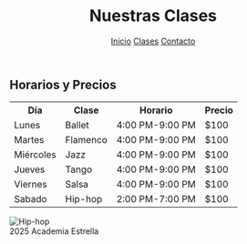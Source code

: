 <html lang="es">
<head>
  <meta charset="UTF-8">
  <link rel="stylesheet" href="css/estilos.css">
</head>
<body>
  <header>
    <h1>Nuestras Clases</h1>
    <nav>
      <a href="https://nevarez007.github.io/Danza/index.html">Inicio</a>
      <a href="https://nevarez007.github.io/clase/">Clases</a>
      <a href="https://nevarez007.github.io/contacto/">Contacto</a>
    </nav>
  </header>

  <main>
    <h2>Horarios y Precios</h2>
    <table>
      <tr><th>Día</th><th>Clase</th><th>Horario</th><th>Precio</th></tr>
      <tr><td>Lunes</td><td>Ballet</td><td>4:00 PM-9:00 PM</td><td>$100</td></tr>
      <tr><td>Martes</td><td>Flamenco</td><td>4:00 PM-9:00 PM</td><td>$100</td></tr>
      <tr><td>Miércoles</td><td>Jazz</td><td>4:00 PM-9:00 PM</td><td>$100</td></tr>
      <tr><td>Jueves</td><td>Tango</td><td>4:00 PM-9:00 PM</td><td>$100</td></tr>
      <tr><td>Viernes</td><td>Salsa</td><td>4:00 PM-9:00 PM</td><td>$100</td></tr>
      <tr><td>Sabado</td><td>Hip-hop</td><td>2:00 PM-7:00 PM</td><td>$100</td></tr>
    </table>
  </main>

  <img src="https://historiasdeladanza.com/wp-content/uploads/2023/07/hip-hop-1-102x190.jpg" alt="Hip-hop">

 
  <footer>
    2025 Academia Estrella
  </footer>
</body>
</html>
